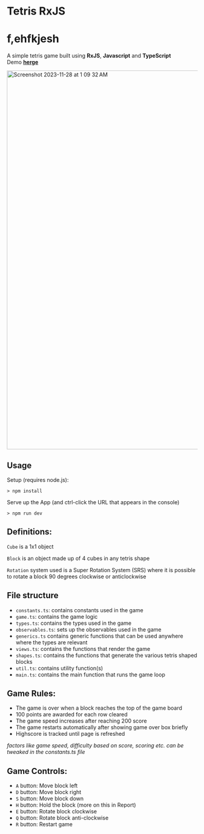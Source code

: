 # Tetris RxJS
# f,ehfkjesh

A simple tetris game built using **RxJS**, **Javascript** and **TypeScript**
<br>
Demo [**herge**](https://tetris-rxjs.vercel.app)


<img width="1000" alt="Screenshot 2023-11-28 at 1 09 32 AM" src="https://github.com/SilverMarcs/tetris-rxjs/assets/77480421/28ad51af-2553-4d30-b2d2-647dd0b091ee">


## Usage

Setup (requires node.js):

```
> npm install
```

Serve up the App (and ctrl-click the URL that appears in the console)

```
> npm run dev
```

## Definitions:

`Cube` is a 1x1 object <br>

`Block` is an object made up of 4 cubes in any tetris shape <br>

`Rotation` system used is a Super Rotation System (SRS) where it is possible to rotate a block 90 degrees clockwise or anticlockwise <br>

## File structure

- `constants.ts`: contains constants used in the game
- `game.ts`: contains the game logic
- `types.ts`: contains the types used in the game
- `observables.ts`: sets up the observables used in the game
- `generics.ts` contains generic functions that can be used anywhere where the types are relevant
- `views.ts`: contains the functions that render the game
- `shapes.ts`: contains the functions that generate the various tetris shaped blocks
- `util.ts`: contains utility function(s)
- `main.ts`: contains the main function that runs the game loop

## Game Rules:

- The game is over when a block reaches the top of the game board
- 100 points are awarded for each row cleared
- The game speed increases after reaching 200 score
- The game restarts automatically after showing game over box briefly
- Highscore is tracked until page is refreshed

_factors like game speed, difficulty based on score, scoring etc. can be tweaked in the constants.ts file_

## Game Controls:

- `A` button: Move block left
- `D` button: Move block right
- `S` button: Move block down
- `H` button: Hold the block (more on this in Report)
- `E` button: Rotate block clockwise
- `Q` button: Rotate block anti-clockwise
- `R` button: Restart game
